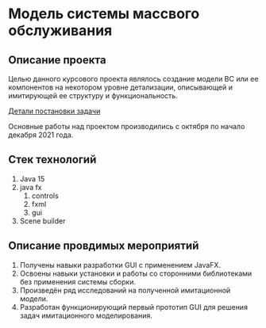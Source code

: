 # Модель системы массвого обслуживания

## Описание проекта

Целью данного  курсового проекта являлось создание модели ВС или ее компонентов на некотором уровне детализации,
описывающей и имитирующей ее структуру и функциональность.

[Детали постановки задачи](theory%2Fdetailed.md)

Основные работы над проектом производились с октября по начало декабря 2021 года.

## Стек технологий
1. Java 15
2. java fx
   1. controls
   2. fxml
   3. gui
3. Scene builder

## Описание провдимых мероприятий

1. Получены навыки разработки GUI с применением JavaFX.
2. Освоены навыки установки и работы со сторонними библиотеками без применения системы сборки.
3. Произведён ряд исследований на полученной имитационной модели.
4. Разработан функционирующий первый прототип GUI для решения задач имитационного моделирования.